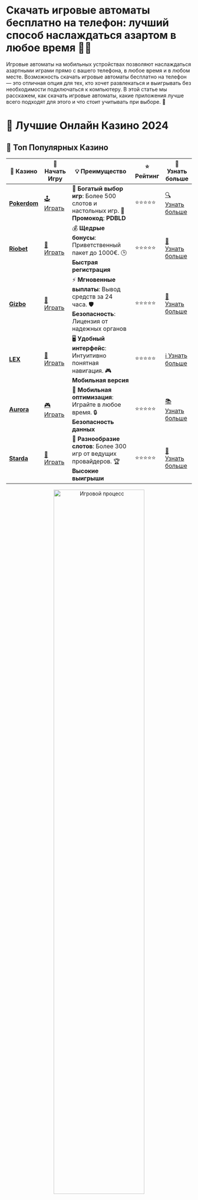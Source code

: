 # **Скачать игровые автоматы бесплатно на телефон: лучший способ наслаждаться азартом в любое время 📱🎰**

Игровые автоматы на мобильных устройствах позволяют наслаждаться азартными играми прямо с вашего телефона, в любое время и в любом месте. Возможность скачать игровые автоматы бесплатно на телефон — это отличная опция для тех, кто хочет развлекаться и выигрывать без необходимости подключаться к компьютеру. В этой статье мы расскажем, как скачать игровые автоматы, какие приложения лучше всего подходят для этого и что стоит учитывать при выборе. 📲

# 🎰 Лучшие Онлайн Казино 2024

## 🌟 Топ Популярных Казино

| 🎲 **Казино** | 🔗 **Начать Игру** | 💡 **Преимущество** | ⭐ **Рейтинг** | 🔗 **Узнать больше** |
|--------------|---------------------|---------------------|----------------|----------------------|
| [**Pokerdom**](https://brandplay.link/4k77v2yx) | [🕹️ Играть](https://brandplay.link/4k77v2yx) | 🎉 **Богатый выбор игр**: Более 500 слотов и настольных игр. 🎁 **Промокод**: **PDBLD** | ⭐⭐⭐⭐⭐ | [🔍 Узнать больше](https://brandplay.link/4k77v2yx) |
| [**Riobet**](https://brandplay.link/7xBLTPyj) | [🎰 Играть](https://brandplay.link/7xBLTPyj) | 💰 **Щедрые бонусы**: Приветственный пакет до 1000€. 🕒 **Быстрая регистрация** | ⭐⭐⭐⭐⭐ | [📖 Узнать больше](https://brandplay.link/7xBLTPyj) |
| [**Gizbo**](https://brandplay.link/bprXw4YV) | [🎲 Играть](https://brandplay.link/bprXw4YV) | ⚡ **Мгновенные выплаты**: Вывод средств за 24 часа. 🛡️ **Безопасность**: Лицензия от надежных органов | ⭐⭐⭐⭐⭐ | [📝 Узнать больше](https://brandplay.link/bprXw4YV) |
| [**LEX**](https://brandplay.link/zW4hdDFV) | [🤑 Играть](https://brandplay.link/zW4hdDFV) | 🖥️ **Удобный интерфейс**: Интуитивно понятная навигация. 🎮 **Мобильная версия** | ⭐⭐⭐⭐⭐ | [ℹ️ Узнать больше](https://brandplay.link/zW4hdDFV) |
| [**Aurora**](https://10trafic-stat2.com/click/668546556bcc6313411604bd/6766/13032/subaccount) | [🎮 Играть](https://10trafic-stat2.com/click/668546556bcc6313411604bd/6766/13032/subaccount) | 📱 **Мобильная оптимизация**: Играйте в любое время. 🔒 **Безопасность данных** | ⭐⭐⭐⭐⭐ | [📚 Узнать больше](https://10trafic-stat2.com/click/668546556bcc6313411604bd/6766/13032/subaccount) |
| [**Starda**](https://brandplay.link/fB7xwRFL) | [🎯 Играть](https://brandplay.link/fB7xwRFL) | 🎰 **Разнообразие слотов**: Более 300 игр от ведущих провайдеров. 🏆 **Высокие выигрыши** | ⭐⭐⭐⭐⭐ | [🔎 Узнать больше](https://brandplay.link/fB7xwRFL) |

<div align="center">
    <img src="https://i.pinimg.com/originals/87/9e/b9/879eb9354dd0699582408b68f2e253b2.gif" alt="Игровой процесс" width="70%">
</div>

## 💎 Лучшие Бонусы и Акции

| 🎲 **Казино** | 🔗 **Начать Игру** | 💡 **Преимущество** | ⭐ **Рейтинг** | 🔗 **Узнать больше** |
|--------------|---------------------|---------------------|----------------|----------------------|
| [**Kometa**](https://brandplay.link/8ZymQJV8) | [🎰 Играть](https://brandplay.link/8ZymQJV8) | 🎁 **Эксклюзивные бонусы**: Регулярные акции и промо. 🔄 **Программы лояльности** | ⭐⭐⭐⭐☆ | [🔍 Узнать больше](https://brandplay.link/8ZymQJV8) |
| [**R7**](https://brandplay.link/bMd3Yjsw) | [🕹️ Играть](https://brandplay.link/bMd3Yjsw) | 🕒 **Круглосуточная поддержка**: Всегда на связи. 💸 **Высокие лимиты** | ⭐⭐⭐⭐☆ | [📖 Узнать больше](https://brandplay.link/bMd3Yjsw) |
| [**7K**](https://brandplay.link/BvQyFShp) | [🎲 Играть](https://brandplay.link/BvQyFShp) | 🌟 **Эксклюзивные бонусы**: Только для VIP игроков. 🎉 **Сезонные акции** | ⭐⭐⭐⭐☆ | [📝 Узнать больше](https://brandplay.link/BvQyFShp) |
| [**Kent**](https://brandplay.link/Fv2WP3js) | [🤑 Играть](https://brandplay.link/Fv2WP3js) | 📈 **Высокий RTP**: Более 98%. 💼 **Профессиональная поддержка** | ⭐⭐⭐⭐☆ | [ℹ️ Узнать больше](https://brandplay.link/Fv2WP3js) |
| [**1Xslots**](https://brandplay.link/hSB1khtr) | [🎮 Играть](https://brandplay.link/hSB1khtr) | 🎉 **Множество акций**: Еженедельные бонусы и турниры. 🛡️ **Безопасность** | ⭐⭐⭐⭐☆ | [📚 Узнать больше](https://brandplay.link/hSB1khtr) |
| [**Gama**](https://brandplay.link/j6NMKsDz) | [🎯 Играть](https://brandplay.link/j6NMKsDz) | 🔍 **Интуитивный интерфейс**: Легкость использования. 🏅 **Престижные турниры** | ⭐⭐⭐⭐☆ | [🔎 Узнать больше](https://brandplay.link/j6NMKsDz) |

<div align="center">
    <img src="https://i.pinimg.com/originals/87/9e/b9/879eb9354dd0699582408b68f2e253b2.gif" alt="Игровой процесс" width="70%">
</div>

## 🚀 Быстрые Выигрыши и Поддержка

| 🎲 **Казино** | 🔗 **Начать Игру** | 💡 **Преимущество** | ⭐ **Рейтинг** | 🔗 **Узнать больше** |
|--------------|---------------------|---------------------|----------------|----------------------|
| [**Onion**](https://brandplay.link/zBGRVpQ9) | [🎰 Играть](https://brandplay.link/zBGRVpQ9) | 🤑 **Низкие ставки**: Идеально для начинающих. 🔄 **Быстрые выводы** | ⭐⭐⭐⭐☆ | [🔍 Узнать больше](https://brandplay.link/zBGRVpQ9) |
| [**Чемпион**](https://temon-gter.cfd/go/lRq?p80412p304504pcc44t17455) | [🕹️ Играть](https://temon-gter.cfd/go/lRq?p80412p304504pcc44t17455) | 🏅 **Лояльная программа**: Награды за активность. 🎁 **Ежемесячные бонусы** | ⭐⭐⭐⭐☆ | [📖 Узнать больше](https://temon-gter.cfd/go/lRq?p80412p304504pcc44t17455) |
| [**Vavada**](https://vavadapartner.pro/?promo=ea5c9275-6854-4505-94fc-95ab18221945-linkb2) | [🎲 Играть](https://vavadapartner.pro/?promo=ea5c9275-6854-4505-94fc-95ab18221945-linkb2) | 🚀 **Быстрая регистрация**: Начните играть мгновенно. 🔐 **Безопасные транзакции** | ⭐⭐⭐⭐☆ | [📝 Узнать больше](https://vavadapartner.pro/?promo=ea5c9275-6854-4505-94fc-95ab18221945-linkb2) |
| [**Friends**](https://gofriends.kim/linkb2) | [🤑 Играть](https://gofriends.kim/linkb2) | 🤝 **Социальные игры**: Играйте с друзьями. 🌐 **Мультиплатформенность** | ⭐⭐⭐⭐☆ | [ℹ️ Узнать больше](https://gofriends.kim/linkb2) |
| [**1WIN**](https://brandplay.link/smXVpBbG) | [🎮 Играть](https://brandplay.link/smXVpBbG) | 🏆 **Спортивные ставки**: Широкий выбор видов спорта. 💵 **Высокие коэффициенты** | ⭐⭐⭐⭐☆ | [📚 Узнать больше](https://brandplay.link/smXVpBbG) |
| [**Drip**](https://drp-ircp01.com/c07e6a3db) | [🎯 Играть](https://drp-ircp01.com/c07e6a3db) | 🌐 **Инновационные игры**: Новейшие игровые технологии. 🛡️ **Высокая безопасность** | ⭐⭐⭐⭐☆ | [🔎 Узнать больше](https://drp-ircp01.com/c07e6a3db) |
| [**JoyCasino**](https://rpc30.call2me.pro/?/ru/registration?apkpop=0&partner=p24970p3291217pc98f) | [🎰 Играть](https://rpc30.call2me.pro/?/ru/registration?apkpop=0&partner=p24970p3291217pc98f) | 🎁 **Приятные бонусы**: Ежедневные акции и подарки. 🕹️ **Разнообразие игр** | ⭐⭐⭐⭐☆ | [🔍 Узнать больше](https://rpc30.call2me.pro/?/ru/registration?apkpop=0&partner=p24970p3291217pc98f) |

<div align="center">
    <img src="https://i.pinimg.com/originals/87/9e/b9/879eb9354dd0699582408b68f2e253b2.gif" alt="Игровой процесс" width="70%">
</div>
---

✨ **Выбирайте лучшее казино для себя и наслаждайтесь игрой! Удачи!** ✨
![Скачать игровые автоматы бесплатно](https://i.pinimg.com/originals/a9/29/6e/a9296ea1cf6a7c20a985e593451f0323.png)

### 1. **Что такое мобильные игровые автоматы?** 🎮

Мобильные игровые автоматы — это адаптированные версии классических слот-игр, которые можно скачать и установить на ваше мобильное устройство. Эти игры позволяют наслаждаться азартом и шансом на выигрыш, не выходя из дома. Мобильные версии игровых автоматов имеют ту же структуру, что и их десктоп-аналоги, но оптимизированы для экранов смартфонов и планшетов.

Играть можно в бесплатном режиме или на реальные деньги, в зависимости от того, какой формат выбран. Такие игры работают на операционных системах iOS и Android, что позволяет пользователям легко скачать их на смартфоны и планшеты.

### 2. **Как скачать игровые автоматы бесплатно на телефон?** 📥

Скачивание игр зависит от операционной системы вашего устройства:

#### 2.1 **Для Android** 📱

Для пользователей Android процесс скачивания игровых автоматов достаточно прост. Все, что вам нужно — это:

1. Перейти в **Google Play Store**.
2. В поисковой строке ввести название игры или "игровые автоматы".
3. Выбрать игру и нажать кнопку "Скачать".
4. Подождать, пока игра загрузится, и затем начать играть.

Некоторые казино также предлагают специальные приложения, которые можно скачать напрямую с их сайта. В таком случае вам нужно будет активировать опцию "Разрешить установку приложений из неизвестных источников" в настройках устройства.

#### 2.2 **Для iOS** 🍏

Для пользователей iPhone и iPad процесс скачивания схож:

1. Перейдите в **App Store**.
2. Найдите игру по названию или через поиск "игровые автоматы".
3. Нажмите "Загрузить" и дождитесь завершения установки.
4. После этого вы сможете запустить игру и наслаждаться ею.

### 3. **Какие игровые автоматы можно скачать на телефон?** 🎰

Существует множество популярных игр, которые можно скачать и установить на мобильные устройства. Вот несколько примеров, которые пользуются большой популярностью среди игроков:

- **Starburst** — один из самых известных и популярных слотов от NetEnt, который доступен в мобильной версии.
- **Book of Dead** — классический слот от Play'n GO, который также легко скачивается на мобильные устройства.
- **Gonzo's Quest** — приключенческий слот от NetEnt, который подарит вам много увлекательных моментов.
- **Sweet Bonanza** — яркий и красочный слот от Pragmatic Play, который также доступен на мобильных платформах.
- **Reactoonz** — веселый и динамичный слот от Play'n GO, идеально подходящий для игры на мобильных устройствах.

### 4. **Преимущества скачивания игровых автоматов на телефон** 📲

- **Доступность в любое время и в любом месте**: Скачав игру на телефон, вы можете играть, где угодно и когда угодно, не привязываясь к компьютеру или другим устройствам.
- **Удобство и простота**: Мобильные игры оптимизированы для небольших экранов, что делает их удобными для использования на телефонах.
- **Бесплатные игры**: Многие казино и разработчики предлагают бесплатные версии своих игровых автоматов, которые можно скачать и играть без риска потери денег.
- **Игра на реальные деньги**: Некоторые мобильные игровые автоматы позволяют играть на реальные деньги, что дает шанс выиграть в любое время.

### 5. **Как выбрать лучшие мобильные игровые автоматы?** 🏆

- **Проверенные казино и разработчики**: Выбирайте игры от известных разработчиков, таких как Pragmatic Play, NetEnt, Microgaming, Play'n GO, которые гарантируют честность и высокое качество.
- **Отзывы и рейтинги**: Перед тем как скачать игру, ознакомьтесь с отзывами других пользователей. Это поможет вам понять, стоит ли загружать игру или нет.
- **Проверка лицензии**: Если вы решите играть на реальные деньги, убедитесь, что казино, которое предлагает мобильные слоты, лицензировано и регулируется авторитетными органами.

### 6. **Заключение: наслаждайтесь азартом прямо на своем мобильном устройстве!** 🎉

Скачивание игровых автоматов бесплатно на телефон — это удобный способ наслаждаться азартными играми в любое время и в любом месте. Выбирайте проверенные и надежные приложения, которые предлагают широкий выбор игр, бонусы и интересные возможности для выигрыша. Не забывайте, что важно контролировать свои ставки и играть ответственно. Наслаждайтесь игрой и удачи вам в каждом спине! 🎰🍀
